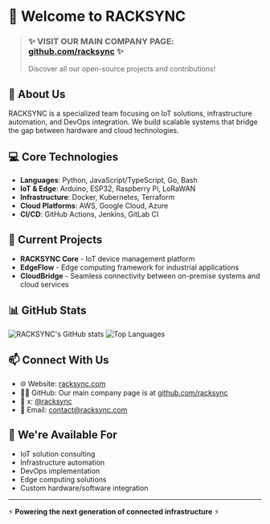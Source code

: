 # 👋 Welcome to RACKSYNC

> ### ✨ **VISIT OUR MAIN COMPANY PAGE: [github.com/racksync](https://github.com/racksync)** ✨
> Discover all our open-source projects and contributions!

## 🚀 About Us

RACKSYNC is a specialized team focusing on IoT solutions, infrastructure automation, and DevOps integration. We build scalable systems that bridge the gap between hardware and cloud technologies.

## 💻 Core Technologies

- **Languages**: Python, JavaScript/TypeScript, Go, Bash
- **IoT & Edge**: Arduino, ESP32, Raspberry Pi, LoRaWAN
- **Infrastructure**: Docker, Kubernetes, Terraform
- **Cloud Platforms**: AWS, Google Cloud, Azure
- **CI/CD**: GitHub Actions, Jenkins, GitLab CI

## 🔭 Current Projects

- **RACKSYNC Core** - IoT device management platform
- **EdgeFlow** - Edge computing framework for industrial applications
- **CloudBridge** - Seamless connectivity between on-premise systems and cloud services

## 📊 GitHub Stats

![RACKSYNC's GitHub stats](https://github-readme-stats.vercel.app/api?username=racksync&show_icons=true&theme=radical)
![Top Languages](https://github-readme-stats.vercel.app/api/top-langs/?username=racksync&layout=compact&theme=radical)

## 📫 Connect With Us

- 🌐 Website: [racksync.com](https://racksync.com)
- 👨‍💻 GitHub: Our main company page is at [github.com/racksync](https://github.com/racksync)
- 📱 x: [@racksync](https://x.com/racksync)
- 📧 Email: contact@racksync.com

## 🤝 We're Available For

- IoT solution consulting
- Infrastructure automation
- DevOps implementation
- Edge computing solutions
- Custom hardware/software integration

---

⚡ **Powering the next generation of connected infrastructure** ⚡
